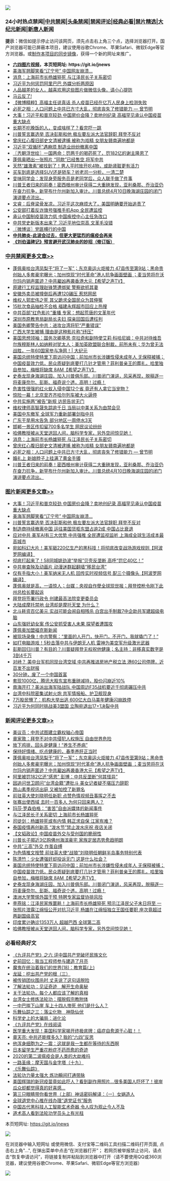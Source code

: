 ![](https://raw.githubusercontent.com/fqnews/bnews/master/64photo/fqnews-qr.jpg)

<div id="tt">
<h3>24小时热点禁闻|<a href="#%E4%B8%AD%E5%85%B1%E7%A6%81%E9%97%BB%E6%9B%B4%E5%A4%9A%E6%96%87%E7%AB%A0">中共禁闻</a>|<a href="#%E5%9B%BE%E7%89%87%E6%96%B0%E9%97%BB%E6%9B%B4%E5%A4%9A%E6%96%87%E7%AB%A0">头条禁闻</a>|<a href="#%E6%96%B0%E9%97%BB%E8%AF%84%E8%AE%BA%E6%9B%B4%E5%A4%9A%E6%96%87%E7%AB%A0">禁闻评论|<a href="#%E5%BF%85%E7%9C%8B%E7%BB%8F%E5%85%B8%E5%A5%BD%E6%96%87">经典必看|<a href="/video.md#%E7%A6%81%E7%89%87%E7%B2%BE%E9%80%89">禁片精选</a>|<a href="https://github.com/fqnews/djy/blob/master/gb/nf1351518.md#1">大纪元新闻</a>|<a href="https://github.com/fqnews/ntdtv/blob/master/gb/prog204.md#1">新唐人新闻</a></h3>
<div><b>提示：</b>微信如提示停止访问该网页，须先点击右上角三个点，选择浏览器打开。国产浏览器可能已屏蔽本项目，建议使用谷歌Chrome、苹果Safari、微软Edge等官方浏览器。或<a href="https://github.com/fqnews/bnews/blob/master/%E5%88%B6%E4%BD%9Cgit%E7%A6%81%E9%97%BB%E9%95%9C%E5%83%8F.md">制作本项目的同步镜像</a>，获得一个新的网址来推广。</div>
<ul>
<li><b><a href="http://d1.bdrive.tk/64.mp4" target="_blank">六四图片视频</a>，本页短网址: https://git.io/jnews</b></li>
<li><a href="/topimagenews/20210412/1524357.md">美海军翘脚笑看“辽宁号” 中国网友崩溃…</a></li>
<li><a href="/cbnews/20210412/1524655.md">消息：上海前市长杨雄猝死 与江泽民长子关系密切</a></li>
<li><a href="/cnnews/20210412/1524234.md">习近平为何惩罚阿里巴巴 外媒分析两原因</a></li>
<li><a href="/funmedia/20210412/1524333.md">人品越差的女人，越喜欢用这些图片做微信头像，请小心提防</a></li>
<li><a href="/comments/20210412/1524539.md">马云反了!</a></li>
<li><a href="/comments/20210412/1524395.md">【微博精粹】高福主任说真话 杀人疫苗已经在亿万人民身上检测失败</a></li>
<li><a href="/comments/20210412/1524620.md">必死之相：人口问题上中共已方寸大乱，彻底丧失了修错能力 — 曾节明</a></li>
<li><a href="/topimagenews/20210412/1524731.md">大事！习近平和普京较劲 中国房价会降？卖地创纪录 高福罕见承认中国疫苗重大缺点</a></li>
<li><a href="/health/20210412/1524297.md">长期不吃晚饭的人，变成啥样了？看完吓一跳</a></li>
<li><a href="/topimagenews/20210412/1524286.md">川普誓言赢选举 否决彭斯和他 极左要左派大法官辞职 拜登不反对</a></li>
<li><a href="/cbnews/20210412/1524649.md">曾庆红心腹旧部史文清被逮捕 被称为戏精 女朋友赣南遍地都是</a></li>
<li><a href="/cnnews/20210412/1524650.md">习近平“双循环”遇麻烦 制造业纷纷撤离中国</a></li>
<li><a href="/ssgc/20210412/1524269.md">〖兲朝浮世绘〗一国两命：罚两千的喝药死了，罚182亿的谢主隆恩了</a></li>
<li><a href="/cnnews/20210412/1524660.md">蓬佩奥晒出一张照片 “同款”已经售空 将军中共</a></li>
<li><a href="/health/20210412/1524296.md">天然“雄激素”被找到了！男人平时放开吃4物，或助肾脏更有活力</a></li>
<li><a href="/lifebaike/20210412/1524311.md">买车到底是选择SUV还是轿车？听老司一分析，一清二楚</a></li>
<li><a href="/lifebaike/20210412/1524330.md">变味同学会：发现身旁服务员是老同学后，众人联手做了件事</a></li>
<li><a href="/comments/20210412/1524570.md">川普王者归来的前奏！密西根州审计获得二大重磅发现，亚利桑那、乔治亚仍在奋力抗争，新罕布什尔州新加入审计。川普总统4月10日晚海湖庄园的闭门演讲要点流出。</a></li>
<li><a href="/bannedvideo/20210412/1524631.md">文睿：后脊梁骨发凉，习近平这次麻烦大了，美国明确要开始追责了</a></li>
<li><a href="/cbnews/20210412/1524231.md">公安部打着反诈旗号强推手机App 全民遭监控</a></li>
<li><a href="/cnnews/20210412/1524456.md">承认中国制疫苗效力低 中国疾控中心主任急改口</a></li>
<li><a href="/headline/20210412/1524629.md">中共党史新版本出来了 习近平地位崇高 文革毛没错</a></li>
<li><a href="/ssgc/20210412/1524337.md">〖微博谈〗党匪横行的中国</a></li>
<li><b><a href="/comments/20200211/1275071.md" target="_blank">中共肺炎-此波会过去，但更大更猛烈的瘟疫会再来</a></b></li>
<li><b><a href="/comments/20200207/1272816.md" target="_blank">《刘伯温碑记》预言避开武汉肺炎的妙招（修订版）</a></b></li>
</ul>
</div>

<div class="catlist">
<h3><a href="/cbnews/" target="_blank">中共禁闻</a><span><a href="/cbnews/" target="_blank" rel="nofollow">更多文章>></a></span></h3>
<ul>
<li><a href="/comments/20210413/1524923.md" target="_blank">蓬佩奥啖台湾凤梨干“将了一军”；东京奥运火炬接力 47县传至第9站；黑命贵创始人多套豪宅曝光；加州惊现“时代革命”港人抗争画面壁画 ；麦当劳将在沃尔玛内销声匿迹？中共雇凶再袭香港大元【希望之声TV】</a></li>
<li><a href="/cbnews/20210412/1524897.md" target="_blank">原建行工程监理赵锋慧遭绑架 警察欲抓其妻</a></li>
<li><a href="/cbnews/20210412/1524896.md" target="_blank">安徽外卖员被撞倒后再遭120碾压 惹怒网民</a></li>
<li><a href="/cbnews/20210412/1524895.md" target="_blank">维权人郭宏伟之死 其父跪求全国民众为其伸冤</a></li>
<li><a href="/cbnews/20210412/1524852.md" target="_blank">15批次食品抽检不合格 福建永辉超市回应上热搜</a></li>
<li><a href="/cbnews/20210412/1524850.md" target="_blank">中共百部“红色影片”重播 专家：想起荒唐的文革年代</a></li>
<li><a href="/cbnews/20210412/1524849.md" target="_blank">深圳市原教育局副局长夫妇 探亲回国后遭枉判</a></li>
<li><a href="/cbnews/20210412/1524803.md" target="_blank">美国务卿警告中共：进攻台湾将犯“严重错误”</a></li>
<li><a href="/cbnews/20210412/1524802.md" target="_blank">广西大学生被捕 理由是这种影片称“纾压”</a></li>
<li><a href="/cbnews/20210412/1524783.md" target="_blank">美国思想领袖：国务次卿基思‧克拉奇和副特使艾莉‧科哈尼姆：中共对待维吾尔族穆斯林人如纳粹对犹太人；美加英欧盟联合制裁，前所未有；华为曾无法战胜，一年60国家参与净网！| 大纪元</a></li>
<li><a href="/comments/20210412/1524743.md" target="_blank">美国总统特使特里下周访问中国；前加州市长涉嫌性侵未成年人 无保释被捕；中国疫苗效力低，民众质疑到底要打几针才管用？菲利普亲王的葬礼，哈里独自参加，梅根将缺席 8AM【希望之声TV】</a></li>
<li><a href="/comments/20210412/1524742.md" target="_blank">史泰龙现身海湖庄园，加入川普俱乐部。川普闭门演讲，风采再现，脱稿逐一将麦康奈尔、彭斯、福奇说个透，高明！过瘾！</a></li>
<li><a href="/cbnews/20210412/1524733.md" target="_blank">危害性很强的红火蚁入侵中国12个省 竟还有人拿它当宠物？</a></li>
<li><a href="/cbnews/20210412/1524732.md" target="_blank">惊险一幕！北京至齐齐哈尔列车被大火逼停</a></li>
<li><a href="/cbnews/20210412/1524688.md" target="_blank">中共实施两“被告”新规 访民告状无门</a></li>
<li><a href="/cbnews/20210412/1524687.md" target="_blank">维权律师高智晟失踪逾千日 当局以中美关系为由禁会见</a></li>
<li><a href="/cbnews/20210412/1524674.md" target="_blank">美国中东撤军 全球军力重新部署剑指中共</a></li>
<li><a href="/cbnews/20210412/1524673.md" target="_blank">广东干旱用水告急 部分地区一周停水3天</a></li>
<li><a href="/cbnews/20210412/1524672.md" target="_blank">邯郸一景区传扣留700多名学生 网民议论纷纷</a></li>
<li><a href="/comments/20210412/1524664.md" target="_blank">哈佛教授被从天堂送回人间，脑科学专家，另外空间惊见她！</a></li>
<li><a href="/cbnews/20210412/1524655.md" target="_blank">消息：上海前市长杨雄猝死 与江泽民长子关系密切</a></li>
<li><a href="/cbnews/20210412/1524649.md" target="_blank">曾庆红心腹旧部史文清被逮捕 被称为戏精 女朋友赣南遍地都是</a></li>
<li><a href="/comments/20210412/1524620.md" target="_blank">必死之相：人口问题上中共已方寸大乱，彻底丧失了修错能力 — 曾节明</a></li>
<li><a href="/cbnews/20210412/1524581.md" target="_blank">婚礼上 新娘脖子上挂满了黄金手镯</a></li>
<li><a href="/comments/20210412/1524570.md" target="_blank">川普王者归来的前奏！密西根州审计获得二大重磅发现，亚利桑那、乔治亚仍在奋力抗争，新罕布什尔州新加入审计。川普总统4月10日晚海湖庄园的闭门演讲要点流出。</a></li>

</ul>
</div>
<div class="catlist">
<h3><a href="/topimagenews/" target="_blank">图片新闻</a><span><a href="/topimagenews/" target="_blank" rel="nofollow">更多文章>></a></span></h3>
<ul>
<li><a href="/topimagenews/20210412/1524731.md" target="_blank">大事！习近平和普京较劲 中国房价会降？卖地创纪录 高福罕见承认中国疫苗重大缺点</a></li>
<li><a href="/topimagenews/20210412/1524357.md" target="_blank">美海军翘脚笑看“辽宁号” 中国网友崩溃…</a></li>
<li><a href="/topimagenews/20210412/1524286.md" target="_blank">川普誓言赢选举 否决彭斯和他 极左要左派大法官辞职 拜登不反对</a></li>
<li><a href="/topimagenews/20210412/1524221.md" target="_blank">制造商持续撤离中国 运往美国货柜东盟占逾2成 中国占比衰退</a></li>
<li><a href="/topimagenews/20210411/1523985.md" target="_blank">应对中共 美军AI有三大优势 中共强推 全民遭监视监听 上海成全球生活成本最高城市</a></li>
<li><a href="/topimagenews/20210411/1523973.md" target="_blank">宛如科幻大片！美军砸220亿生产的黑科技！将彻底改变战场游戏规则【阿波罗网编译】</a></li>
<li><a href="/topimagenews/20210411/1523871.md" target="_blank">彻底打起来了！58同城姚劲波“举报”贝壳反垄断 高呼“罚它40亿！”</a></li>
<li><a href="/topimagenews/20210411/1523675.md" target="_blank">中共审查殃及动画片 动漫迷群起翻墙“移民台湾”</a></li>
<li><a href="/topimagenews/20210410/1523449.md" target="_blank">仅有手指大小！美军纳米无人机 回传实时视频信号 配三个摄像头【阿波罗网编译】</a></li>
<li><a href="/topimagenews/20210410/1523285.md" target="_blank">蓬佩奥就是高，一语惊人；台媒：央视自作孽全球现世报；拜登控枪令刚下此州总检长要起诉</a></li>
<li><a href="/topimagenews/20210410/1523232.md" target="_blank">拜登将签署行政令 创建最高法院变更委员会</a></li>
<li><a href="/topimagenews/20210410/1523144.md" target="_blank">大陆成摩托禁地 台湾却是摩托天堂 为什么？</a></li>
<li><a href="/topimagenews/20210409/1522863.md" target="_blank">北斗耗资百亿美元 实战可能会闹自相残杀 白宫出手制裁7中企助共军建超级电脑</a></li>
<li><a href="/topimagenews/20210409/1522664.md" target="_blank">山东强奸幼女案 传公安抓受害人未果 探望者遭围攻</a></li>
<li><a href="/topimagenews/20210409/1522663.md" target="_blank">蓬佩奥加盟福克斯新闻</a></li>
<li><a href="/topimagenews/20210409/1522616.md" target="_blank">被现场录像！中共警察：“里面的人开门，快开门，不开门，我就撬门了！”</a></li>
<li><a href="/topimagenews/20210409/1522615.md" target="_blank">如打电脑游戏！5秒击落中共与伊朗无人机 雷神为美空军升级激光武器</a></li>
<li><a href="/topimagenews/20210409/1522516.md" target="_blank">彭斯回归川普？有目的？川普疑拜登无权祝他健康；名主持：非移真实数字是3到4千万</a></li>
<li><a href="/topimagenews/20210408/1522204.md" target="_blank">对峙？ 美中台军机同现台湾空域 中共再推进房地产税立法 港60公司停牌，近百发不出财报</a></li>
<li><a href="/topimagenews/20210408/1521979.md" target="_blank">30分钟，废了一个中国首富</a></li>
<li><a href="/topimagenews/20210408/1521961.md" target="_blank">套现1000亿，腾讯大股东宣布重磅减持，股价闪崩近10%</a></li>
<li><a href="/topimagenews/20210407/1521468.md" target="_blank">南海开打？美派出海军陆战队 中国周边F35战机要近千彻底碾压中共</a></li>
<li><a href="/topimagenews/20210407/1521344.md" target="_blank">台湾中科院密集试射火炮 共军情报船、护卫舰现身</a></li>
<li><a href="/topimagenews/20210407/1521268.md" target="_blank">7万股民懵了：机构大举出逃 600亿大白马美年健康闪崩跌停</a></li>
<li><a href="/topimagenews/20210407/1521136.md" target="_blank">习近平为何同时挑战美3盟国 立陶宛退出17+1决裂中共</a></li>

</ul>
</div>
<div class="catlist">
<h3><a href="/comments/" target="_blank">新闻评论</a><span><a href="/comments/" target="_blank" rel="nofollow">更多文章>></a></span></h3>
<ul>
<li><a href="/comments/20210413/1524931.md" target="_blank">美议员：中共试图建立霸权轴心帝国</a></li>
<li><a href="/comments/20210413/1524930.md" target="_blank">章家敦：拜登不对中共侵犯人权施压 自由世界危险</a></li>
<li><a href="/comments/20210413/1524929.md" target="_blank">放下鸡排，回头是健康！“养生不养病”</a></li>
<li><a href="/comments/20210413/1524928.md" target="_blank">保持好情绪、吃点健康的，春季养肝正当时</a></li>
<li><a href="/comments/20210413/1524923.md" target="_blank">蓬佩奥啖台湾凤梨干“将了一军”；东京奥运火炬接力 47县传至第9站；黑命贵创始人多套豪宅曝光；加州惊现“时代革命”港人抗争画面壁画 ；麦当劳将在沃尔玛内销声匿迹？中共雇凶再袭香港大元【希望之声TV】</a></li>
<li><a href="/comments/20210413/1524922.md" target="_blank">阿里被罚182亿还“感恩” 彭博：中共反垄断“何其怪异”</a></li>
<li><a href="/comments/20210413/1524906.md" target="_blank">因追问世卫顾问“台湾会籍”遭批斗 美女记者疑不堪压力辞职</a></li>
<li><a href="/comments/20210413/1524905.md" target="_blank">昂山素季视讯出庭 又被加控了新罪名</a></li>
<li><a href="/comments/20210412/1524904.md" target="_blank">前驻英大使刘晓明任新职 点赞色情视频丑事挥之不去</a></li>
<li><a href="/comments/20210412/1524867.md" target="_blank">张骞出使西域 去时一百多人 为何只回来两人？</a></li>
<li><a href="/comments/20210412/1524858.md" target="_blank">玛莎·罗森伯格：“害苦”自由派媒体的新闻事件</a></li>
<li><a href="/comments/20210412/1524851.md" target="_blank">与江泽民长子关系密切 上海前市长杨雄猝死</a></li>
<li><a href="/comments/20210412/1524818.md" target="_blank">司徒剑：杨雄猝死或有内情 韩正求自保 江家有难？</a></li>
<li><a href="/comments/20210412/1524813.md" target="_blank">泰国疫情再创新高 “泼水节”禁止泼水庆祝 夜店关闭</a></li>
<li><a href="/comments/20210412/1524812.md" target="_blank">【文韬政论】中国疫苗外交与受创国的脆弱性</a></li>
<li><a href="/comments/20210412/1524811.md" target="_blank">川普长子掷近3亿购佛州海滨豪宅 家族定居态势愈趋明朗</a></li>
<li><a href="/comments/20210412/1524786.md" target="_blank">中共“三高”外交 作茧自缚</a></li>
<li><a href="/comments/20210412/1524782.md" target="_blank">为色情推文按赞 前驻英大使“战狼”刘晓明任朝鲜半岛事务特别代表</a></li>
<li><a href="/comments/20210412/1524752.md" target="_blank">陈清竹：少女遭强奸却投诉无门 这是什么社会？</a></li>
<li><a href="/comments/20210412/1524743.md" target="_blank">美国总统特使特里下周访问中国；前加州市长涉嫌性侵未成年人 无保释被捕；中国疫苗效力低，民众质疑到底要打几针才管用？菲利普亲王的葬礼，哈里独自参加，梅根将缺席 8AM【希望之声TV】</a></li>
<li><a href="/comments/20210412/1524742.md" target="_blank">史泰龙现身海湖庄园，加入川普俱乐部。川普闭门演讲，风采再现，脱稿逐一将麦康奈尔、彭斯、福奇说个透，高明！过瘾！</a></li>
<li><a href="/comments/20210412/1524715.md" target="_blank">澳洲大学警惕外国干预 特聘专家监督协排风险</a></li>
<li><a href="/comments/20210412/1524701.md" target="_blank">李燕铭：江泽民家族噩耗！上海前市长杨雄猝死 预示江泽民父子末日将至 一张照片泄露江绵恒公开对抗习近平 杨雄在江绵恒独立王国任要职 座次竟超过两副国级高官</a></li>
<li><a href="/comments/20210412/1524699.md" target="_blank">印度累计确诊1353万人 超越巴西 全球第二高</a></li>
<li><a href="/comments/20210412/1524664.md" target="_blank">哈佛教授被从天堂送回人间，脑科学专家，另外空间惊见她！</a></li>

</ul>
</div>

<div class="catlist">
<h3>必看经典好文</h3>
<ul>
<li><a href="/bookonline/20131116/201050.md" target="_blank">《九评共产党》之六 评中国共产党破坏民族文化</a></li>
<li><a href="/aomi/history/20141104/323033.md" target="_blank">史前回忆：我当工程师参与建造了月亮</a></li>
<li><a href="/topimagenews/20180701/965109.md" target="_blank">魔鬼在统治着我们的世界(18)：教育篇(上)</a></li>
<li><a href="/comments/20200929/1405201.md" target="_blank">龙延：挖出共产党的根（三）</a></li>
<li><a href="/cbnews/20210331/1516754.md" target="_blank">被传销团伙围杀时 丈夫说了这句话脱险</a></li>
<li><a href="/comments/20200307/1289968.md" target="_blank">了解法轮功：见证奇迹　解开生命奥秘</a></li>
<li><a href="/topimagenews/20161125/619230.md" target="_blank">关于法轮功，每个人都应该了解的真相</a></li>
<li><a href="/cbnews/20200610/1342772.md" target="_blank">台湾女士修炼法轮功：摆脱假宗教附体</a></li>
<li><a href="/cbnews/20200611/1343057.md" target="_blank">一中巴摔下山崖 车上十四人惨死 他们是什么人？</a></li>
<li><a href="/tculture/20190101/1056889.md" target="_blank">乐舞仙踪之三：落尘化物　神隐仙伏</a></li>
<li><a href="/comments/20200605/783246.md" target="_blank">科学史上的大骗局：进化论</a></li>
<li><a href="/bookonline/20131116/201057.md" target="_blank">《九评共产党》在线阅读</a></li>
<li><a href="/comments/20201115/1431139.md" target="_blank">医学重大发现！美国科学家揭开终极底牌：癌症自愈源于心脏！！</a></li>
<li><a href="/comments/20200607/1341003.md" target="_blank">章天亮: 中共还能撑多久? 我的“六四”反思</a></li>
<li><a href="/topimagenews/20210219/1489990.md" target="_blank">他浑身细胞为之一震：这就是我一生都在等待的东西啊</a></li>
<li><a href="/comments/20210324/1511732.md" target="_blank">日本留学生严重花粉症不药而愈的奇迹</a></li>
<li><a href="/comments/20200712/1359432.md" target="_blank">2020的第二波瘟疫会是人类的大劫难吗</a></li>
<li><a href="/topimagenews/20180327/919935.md" target="_blank">一路圣缘：摩天国与金字塔（十九）</a></li>
<li><a href="/comments/20200527/783191.md" target="_blank">《乐舞仙踪》</a></li>
<li><a href="/cbnews/20200816/1381005.md" target="_blank">法轮功力量太强大 炼功瞬间打通带脉</a></li>
<li><a href="/comments/20201215/1447764.md" target="_blank">美国辉瑞的新冠疫苗竟如此吓人？看到副作用照片…很多美国人吓坏了！彼岸瓜众却都觉得真的好喜感…</a></li>
<li><a href="/comments/20200426/1319648.md" target="_blank">第三只眼睛带你看世界（上部）神话密码解译：（一）女娲造人</a></li>
<li><a href="/cbnews/20200819/1382346.md" target="_blank">全球退党中心推在线办理“退党证书”服务</a></li>
<li><a href="/comments/20210223/1492497.md" target="_blank">中国古代黑科技人工智能玄术奇器 令人叹为观止今人不及</a></li>
<li><a href="/comments/20200227/1284657.md" target="_blank">道术高人看到法轮功学员头上有光柱</a></li>

</ul>
</div>

本页短网址: https://git.io/jnews

![](https://raw.githubusercontent.com/fqnews/bnews/master/64photo/fqnews-qr.jpg)

在浏览器中输入短网址 或使用微信、支付宝等二维码工具扫描二维码打开页面, 点击右上角"...", 在弹出菜单中点击“在浏览器打开”； 若网页被举报禁止访问，请点击“恢复申请访问”，将链接复制并粘贴到浏览器中打开（请不要使用QQ或360浏览器，建议使用谷歌Chrome、苹果Safari、微软Edge等官方浏览器）

![](https://raw.githubusercontent.com/fqnews/bnews/master/64photo/wx.jpg)